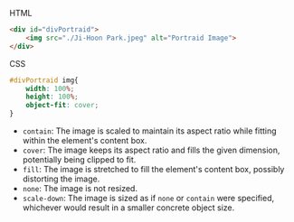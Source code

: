HTML
```html
<div id="divPortraid">
	<img src="./Ji-Hoon Park.jpeg" alt="Portraid Image">
</div>
```

CSS
```css
#divPortraid img{
    width: 100%;
    height: 100%;
    object-fit: cover;
}
```
- `contain`: The image is scaled to maintain its aspect ratio while fitting within the element's content box.
- `cover`: The image keeps its aspect ratio and fills the given dimension, potentially being clipped to fit.
- `fill`: The image is stretched to fill the element's content box, possibly distorting the image.
- `none`: The image is not resized.
- `scale-down`: The image is sized as if `none` or `contain` were specified, whichever would result in a smaller concrete object size.

